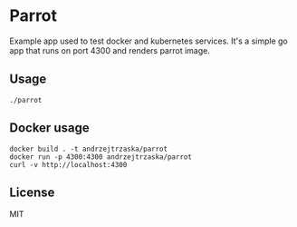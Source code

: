 # Parrot

Example app used to test docker and kubernetes services.
It's a simple go app that runs on port 4300 and renders parrot image.

## Usage

    ./parrot

## Docker usage

    docker build . -t andrzejtrzaska/parrot
    docker run -p 4300:4300 andrzejtrzaska/parrot
    curl -v http://localhost:4300

## License

MIT
